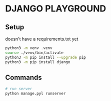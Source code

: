 # DJANGO PLAYGROUND

## Setup
doesn't have a requirements.txt yet

```bash
python3 -m venv .venv
source ./venv/bin/activate
python3 -m pip install --upgrade pip
python3 -m pip install django
```

## Commands

```bash
# run server
python manage.pyl runserver
```